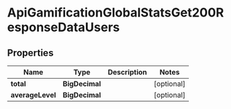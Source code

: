 

# ApiGamificationGlobalStatsGet200ResponseDataUsers


## Properties

| Name | Type | Description | Notes |
|------------ | ------------- | ------------- | -------------|
|**total** | **BigDecimal** |  |  [optional] |
|**averageLevel** | **BigDecimal** |  |  [optional] |



